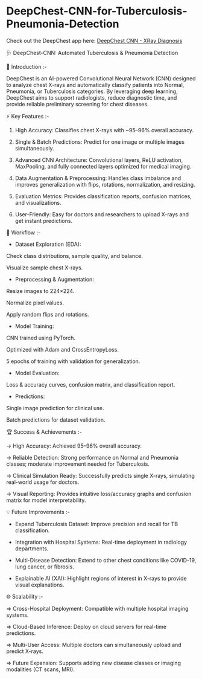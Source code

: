 # DeepChest-CNN-for-Tuberculosis-Pneumonia-Detection

Check out the DeepChest app here: [DeepChest CNN - XRay Diagnosis](https://deepchest-cnn-for-tuberculosis-pneumonia-detection.streamlit.app/)


🩺 DeepChest-CNN: Automated Tuberculosis & Pneumonia Detection

🌟 Introduction :-

DeepChest is an AI-powered Convolutional Neural Network (CNN) designed to analyze chest X-rays and automatically classify patients into Normal, Pneumonia, or Tuberculosis categories.
By leveraging deep learning, DeepChest aims to support radiologists, reduce diagnostic time, and provide reliable preliminary screening for chest diseases.

⚡ Key Features :-

1) High Accuracy: Classifies chest X-rays with ~95–96% overall accuracy.

2) Single & Batch Predictions: Predict for one image or multiple images simultaneously.

3) Advanced CNN Architecture: Convolutional layers, ReLU activation, MaxPooling, and fully connected layers optimized for medical imaging.

4) Data Augmentation & Preprocessing: Handles class imbalance and improves generalization with flips, rotations, normalization, and resizing.

5) Evaluation Metrics: Provides classification reports, confusion matrices, and visualizations.

6) User-Friendly: Easy for doctors and researchers to upload X-rays and get instant predictions.
   

🚀 Workflow :-

- Dataset Exploration (EDA):

Check class distributions, sample quality, and balance.

Visualize sample chest X-rays.

- Preprocessing & Augmentation:

Resize images to 224×224.

Normalize pixel values.

Apply random flips and rotations.

- Model Training:

CNN trained using PyTorch.

Optimized with Adam and CrossEntropyLoss.

5 epochs of training with validation for generalization.

- Model Evaluation:

Loss & accuracy curves, confusion matrix, and classification report.

- Predictions:

Single image prediction for clinical use.

Batch predictions for dataset validation.


🏆 Success & Achievements :-

 -> High Accuracy: Achieved 95–96% overall accuracy.

 -> Reliable Detection: Strong performance on Normal and Pneumonia classes; moderate improvement needed for Tuberculosis.

 -> Clinical Simulation Ready: Successfully predicts single X-rays, simulating real-world usage for doctors.

 -> Visual Reporting: Provides intuitive loss/accuracy graphs and confusion matrix for model interpretability.


💡 Future Improvements :-

 + Expand Tuberculosis Dataset: Improve precision and recall for TB classification.

 + Integration with Hospital Systems: Real-time deployment in radiology departments.

 + Multi-Disease Detection: Extend to other chest conditions like COVID-19, lung cancer, or fibrosis.

 + Explainable AI (XAI): Highlight regions of interest in X-rays to provide visual explanations.


🌐 Scalability :-

 => Cross-Hospital Deployment: Compatible with multiple hospital imaging systems.

 => Cloud-Based Inference: Deploy on cloud servers for real-time predictions.

 => Multi-User Access: Multiple doctors can simultaneously upload and predict X-rays.

 => Future Expansion: Supports adding new disease classes or imaging modalities (CT scans, MRI).
